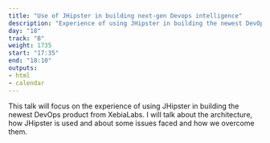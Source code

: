 ```yaml
---
title: "Use of JHipster in building next-gen Devops intelligence"
description: "Experience of using JHipster in building the newest DevOps product from XebiaLabs."
day: "18"
track: "B"
weight: 1735
start: "17:35"
end: "18:10"
outputs:
- html
- calendar
---
```


This talk will focus on the experience of using JHipster in building the newest DevOps product from XebiaLabs. I will talk about the architecture, how JHipster is used and about some issues faced and how we overcome them.
